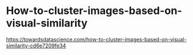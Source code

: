 # How-to-cluster-images-based-on-visual-similarity
https://towardsdatascience.com/how-to-cluster-images-based-on-visual-similarity-cd6e7209fe34
